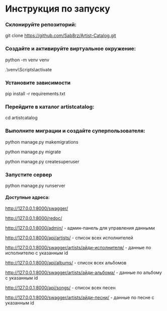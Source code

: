 # Инструкция по запуску

### Склонируйте репозиторий:
git clone https://github.com/Sab8rz/Artist-Catalog.git

### Создайте и активируйте виртуальное окружение:
python -m venv venv

.\venv\Scripts\activate

### Установите зависимости
pip install -r requirements.txt

### Перейдите в каталог artistcatalog:
cd artistcatalog

### Выполните миграции и создайте суперпользователя:
python manage.py makemigrations

python manage.py migrate

python manage.py createsuperuser

### Запустите сервер
python manage.py runserver

#### Доступные адреса:
http://127.0.0.1:8000/swagger/

http://127.0.0.1:8000/redoc/

http://127.0.0.1:8000/admin/ - админ-панель для управления данными

http://127.0.0.1:8000/api/artists/ - список всех исполнителей

http://127.0.0.1:8000/swagger/artists/айди-исполнителя/ - данные по исполнителю с указанным id

http://127.0.0.1:8000/api/albums/ - список всех альбомов

http://127.0.0.1:8000/swagger/artists/айди-альбома/ - данные по альбому с указанным id

http://127.0.0.1:8000/api/songs/ - список всех песен

http://127.0.0.1:8000/swagger/artists/айди-песни/ - данные по песне с указанным id
